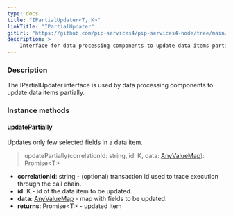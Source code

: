 ```yaml
---
type: docs
title: "IPartialUpdater<T, K>"
linkTitle: "IPartialUpdater"
gitUrl: "https://github.com/pip-services4/pip-services4-node/tree/main/pip-services4-persistence-node"
description: >
    Interface for data processing components to update data items partially.
---
```


### Description

The IPartialUpdater interface is used by data processing components to update data items partially.

### Instance methods

#### updatePartially
Updates only few selected fields in a data item.

> updatePartially(correlationId: string, id: K, data: [AnyValueMap](../../../commons/data/any_value_map)): Promise\<T\>

- **correlationId**: string - (optional) transaction id used to trace execution through the call chain.
- **id**: K - id of the data item to be updated.
- **data**: [AnyValueMap](../../../commons/data/any_value_map) - map with fields to be updated.
- **returns**: Promise\<T\> - updated item

